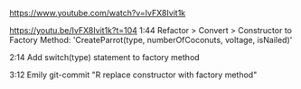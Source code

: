 
https://www.youtube.com/watch?v=IvFX8Ivit1k


https://youtu.be/IvFX8Ivit1k?t=104
1:44 Refactor > Convert > Constructor to Factory Method: 'CreateParrot(type, numberOfCoconuts, voltage, isNailed)'


2:14 Add switch(type) statement to factory method

3:12 Emily git-commit "R replace constructor with factory method"
